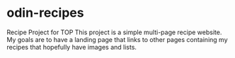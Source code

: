 # odin-recipes
Recipe Project for TOP
This project is a simple multi-page recipe website. My goals are to have a landing page that links to other pages containing my recipes that hopefully have images and lists. 